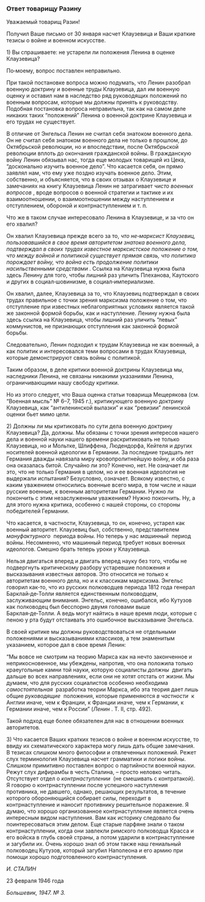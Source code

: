 ### Ответ товарищу Разину

Уважаемый товарищ Разин!

Получил Ваше письмо от 30 января насчет Клаузевица и Ваши краткие тезисы о войне и военном искусстве.

1) Вы спрашиваете: не устарели ли положения Ленина в оценке Клаузевица?

По‑моему, вопрос поставлен неправильно.

При такой постановке вопроса можно подумать, что Ленин разобрал военную доктрину и военные труды Клаузевица, дал им военную оценку и оставил нам в наследство ряд руководящих положений по военным вопросам, которые мы должны принять к руководству. Подобная постановка вопроса неправильна, так как на самом деле никаких таких “положений” Ленина о военной доктрине Клаузевица и его трудах не существует.

В отличие от Энгельса Ленин не считал себя знатоком военного дела. Он не считал себя знатоком военного дела не только в прошлом, до Октябрьской революции, но и впоследствии, после Октябрьской революции вплоть до окончания гражданской войны. В гражданскую войну Ленин обязывал нас, тогда еще молодых товарищей из Цека, “досконально изучить военное дело”. Что касается себя, он прямо заявлял нам, что ему уже поздно изучать военное дело. Этим, собственно, и объясняется, что в своих отзывах о Клаузевице и замечаниях на книгу Клаузевица Ленин не затрагивает _чисто военных вопросов_ , вроде вопросов о военной стратегии и тактике и их взаимоотношении, о взаимоотношении между наступлением и отступлением, обороной и контрнаступлением и т. п.

Что же в таком случае интересовало Ленина в Клаузевице, и за что он его хвалил?

Он хвалил Клаузевица прежде всего за то, _что не‑марксист Клаузевиц, пользовавшийся в свое время авторитетом знатока военного дела, подтверждал в своих трудах известное марксистское положение о том, что между войной и политикой существует прямая связь, что политика порождает войну, что война есть продолжение политики насильственными средствами_ . Ссылка на Клаузевица нужна была здесь Ленину для того, чтобы лишний раз уличить Плеханова, Каутского и других в социал‑шовинизме, в социал‑империализме.

Он хвалил, далее, Клаузевица за то, что Клаузевиц подтверждал в своих трудах правильное с точки зрения марксизма положение о том, что отступление при известных неблагоприятных условиях является такой же законной формой борьбы, как и наступление. Ленину нужна была здесь ссылка на Клаузевица, чтобы лишний раз уличить “левых” коммунистов, не признающих отступления как законной формой борьбы.

Следовательно, Ленин подходил к трудам Клаузевица не как военный, а как политик и интересовался теми вопросами в трудах Клаузевица, которые демонстрируют связь войны с политикой.

Таким образом, в деле критики военной доктрины Клаузевица мы, наследники Ленина, не связаны никакими указаниями Ленина, ограничивающими нашу свободу критики.

Но из этого следует, что Ваша оценка статьи товарища Мещерякова (см. “Военная мысль” № 6–7, 1945 г.), критикующего военную доктрину Клаузевица, как “антиленинской вылазки” и как “ревизии” ленинской оценки бьет мимо цели.

2) Должны ли мы критиковать по сути дела военную доктрину Клаузевица? Да, должны. Мы обязаны с точки зрения интересов нашего дела и военной науки нашего времени раскритиковать не только Клаузевица, но и Мольтке, Шлиффена, Людендорфа, Кейтеля и других носителей военной идеологии в Германии. За последние тридцать лет Германия дважды навязала миру кровопролитнейшую войну, и оба раза она оказалась битой. Случайно ли это? Конечно, нет. Не означает ли это, что не только Германия в целом, но и ее военная идеология не выдержали испытания? Безусловно, означает. Всякому известно, с каким уважением относились военные всего мира, в том числе и наши русские военные, к военным авторитетам Германии. Нужно ли покончить с этим незаслуженным уважением? Нужно покончить. Ну, а для этого нужна критика, особенно с нашей стороны, со стороны победителей Германии.

Что касается, в частности, Клаузевица, то он, конечно, устарел как военный авторитет. Клаузевиц был, собственно, представителем _мануфактурного_  периода войны. Но теперь у нас _машинный_  период войны. Несомненно, что машинный период требует новых военных идеологов. Смешно брать теперь уроки у Клаузевица.

Нельзя двигаться вперед и двигать вперед науку без того, чтобы не подвергнуть критическому разбору устаревшие положения и высказывания известных авторов. Это относится не только к авторитетам военного дела, но и к классикам марксизма. Энгельс говорил как‑то, что из русских полководцев периода 1812 года генерал Барклай‑де‑Толли является единственным полководцем, заслуживающим внимания. Энгельс, конечно, ошибался, ибо Кутузов как полководец был бесспорно двумя головами выше Барклая‑де‑Толли. А ведь могут найтись в наше время люди, которые с пеною у рта будут отстаивать это ошибочное высказывание Энгельса.

В своей критике мы должны руководствоваться не отдельными положениями и высказываниями классиков, а тем знаменитым указанием, которое дал в свое время Ленин:

“Мы вовсе не смотрим на теорию Маркса как на нечто законченное и неприкосновенное, мы убеждены, напротив, что она положила только краеугольные камни той науки, которую социалисты _должны_  двигать дальше во всех направлениях, если они не хотят отстать от жизни. Мы думаем, что для русских социалистов особенно необходима _самостоятельная_  разработка теории Маркса, ибо эта теория дает лишь общие _руководящие_  положения, которые применяются _в частности_  к Англии иначе, чем к Франции, к Франции иначе, чем к Германии, к Германии иначе, чем к России” (_Ленин_ . Т. II, стр. 492).

Такой подход еще более обязателен для нас в отношении военных авторитетов.

3) Что касается Ваших кратких тезисов о войне и военном искусстве, то ввиду их схематического характера могу лишь дать общие замечания. В тезисах слишком много философии и отвлеченных положений. Режет слух терминология Клаузевица насчет грамматики и логики войны. Слишком примитивно поставлен вопрос о партийности военной науки. Режут слух дифирамбы в честь Сталина, – просто неловко читать. Отсутствует отдел о _контрнаступлении_  (не смешивать с контратакой). Я говорю о контрнаступлении после успешного наступления противника, не давшего, однако, решающих результатов, в течение которого обороняющийся собирает силы, переходит в контрнаступление и наносит противнику решительное поражение. Я думаю, что хорошо организованное контрнаступление является очень интересным видом наступления. Вам как историку следовало бы поинтересоваться этим делом. Еще старые парфяне знали о таком контрнаступлении, когда они завлекли римского полководца Красса и его войска в глубь своей страны, а потом ударили в контрнаступление и загубили их. Очень хорошо знал об этом также наш гениальный полководец Кутузов, который загубил Наполеона и его армию при помощи хорошо подготовленного контрнаступления.

_И. СТАЛИН_

23 февраля 1946 года

_Большевик, 1947. № 3._
